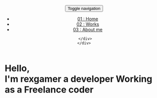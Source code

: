 <!DOCTYPE html>
<html lang="en">

<head>
  <meta charset="UTF-8">
  <meta content="IE=edge" http-equiv="X-UA-Compatible">
  <meta content="width=device-width,initial-scale=1" name="viewport">
  <meta content="description" name="description">
  <meta name="google" content="notranslate" />
  <meta content="Mashup templates have been developped by Orson.io team" name="author">

  <meta name="msapplication-tap-highlight" content="no">
  


  <title>Kai's Portfolio</title>  

<link href="./index.css" rel="stylesheet"></head>

<body class="minimal">
<div id="site-border-left"></div>
<div id="site-border-right"></div>
<div id="site-border-top"></div>
<div id="site-border-bottom"></div>
<header>
  <nav class="navbar  navbar-fixed-top navbar-inverse">
    <div class="container">
        <button type="button" class="navbar-toggle collapsed" data-toggle="collapse" data-target="#navbar-collapse" aria-expanded="false">
          <span class="sr-only">Toggle navigation</span>
          <span class="icon-bar"></span>
          <span class="icon-bar"></span>
          <span class="icon-bar"></span>
        </button>
        <div class="collapse navbar-collapse" id="navbar-collapse">
          <ul class="nav navbar-nav ">
            <li><a href="./index.html" title="">01 : Home</a></li>
            <li><a href="./works.html" title="">02 : Works</a></li>
            <li><a href="./about.html" title="">03 : About me</a></li>
          </ul>





      </div> 
    </div>
  </nav>
</header>
  <div class="hero-full-container background-image-container white-text-container" style="background-image: url('./assets/images/pEeUsp1.jpg')">
    <div class="container">
      <div class="row">
        <div class="col-xs-12">
          <div class="hero-full-wrapper">
            <div class="text-content">
              <h1>Hello,<br>
                <span id="typed-strings">
                  <span>I'm rexgamer</span>
                  <span>a developer </span>
                  <span>Working as a Freelance coder</span>
                </span>
                <span id="typed"></span>
              </h1>
            </div>
          </div>
        </div>
      </div>
    </div>
  </div>

<script>
  document.addEventListener("DOMContentLoaded", function (event) {
     type();
     movingBackgroundImage();
  });
</script>


<script type="text/javascript" src="./main.70a66962.js"></script></body>

</html>